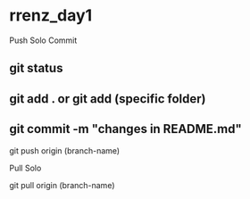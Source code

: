 # rrenz_day1

Push Solo Commit 

git status
--------------------------
git add . 
or 
git add (specific folder)
--------------------------
git commit -m "changes in README.md"
------------------------------------
git push origin (branch-name)

Pull Solo 

git pull origin (branch-name)